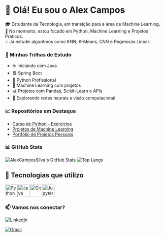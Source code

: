 
# 👋 Olá! Eu sou o Alex Campos

🎓 Estudante de Tecnologia, em transição para a área de Machine Learning.  
📌 No momento, estou focado em Python, Machine Learning e Projetos Práticos.  
💡 Já estudei algoritmos como KNN, K-Means, CNN e Regressão Linear.  

### 🚀 Minhas Trilhas de Estudo
- ☕ Iniciando com Java
- 🟩 Spring Boot
- 📘 Python Profissional
- 🤖 Machine Learning com projetos
- 📊 Projetos com Pandas, Scikit-Learn e APIs
- 🧠 Explorando redes neurais e visão computacional

### 📈 Repositórios em Destaque
- [Curso de Python - Exercícios](https://github.com/alex-campos-Ac/Curso_Python_DSA)
- [Projetos de Machine Learning](https://github.com/alex-campos-Ac/Curso_Machine_Learning_Vai_Na_Web)
- [Portfólio de Projetos Pessoais](https://github.com/SEU-USUARIO/projetos-pessoais)




### 📊 GitHub Stats

![AlexCamposSilva's GitHub Stats](https://github-readme-stats.vercel.app/api?username=alex-campos-Ac&show_icons=true&theme=tokyonight)
![Top Langs](https://github-readme-stats.vercel.app/api/top-langs/?username=alex-campos-Ac&layout=compact&theme=tokyonight)

## 🧰 Tecnologias que utilizo

<div style="display: flex; flex-wrap: wrap;">
  <img src="https://cdn.jsdelivr.net/gh/devicons/devicon/icons/python/python-original.svg" width="40" title="Python"/>
  <img src="https://cdn.jsdelivr.net/gh/devicons/devicon/icons/java/java-original.svg" width="40" title="Java"/>
  <img src="https://cdn.jsdelivr.net/gh/devicons/devicon/icons/git/git-original.svg" width="40" title="Git"/>
  <img src="https://cdn.jsdelivr.net/gh/devicons/devicon/icons/jupyter/jupyter-original.svg" width="40" title="Jupyter"/>
</div>

### 📫 Vamos nos conectar?

[![LinkedIn](https://img.shields.io/badge/LinkedIn-Perfil-blue?logo=linkedin&style=for-the-badge)](https://www.linkedin.com/in/alex-campos-44bb01349/)

[![Gmail](https://img.shields.io/badge/Gmail-D14836?style=flat-square&logo=gmail&logoColor=white)](alexcampostec@gmail.com)



